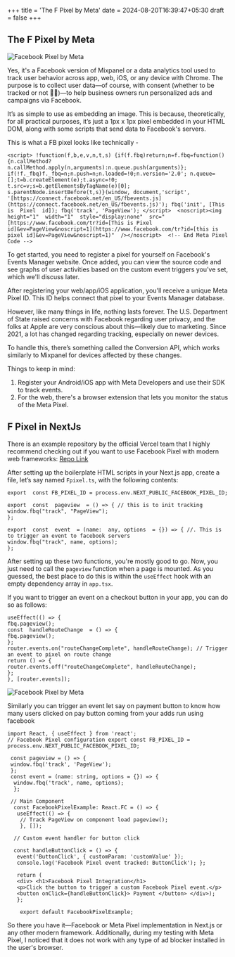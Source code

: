 +++
title = 'The F Pixel by Meta'
date = 2024-08-20T16:39:47+05:30
draft = false
+++

## The F Pixel by Meta

![Facebook Pixel by Meta](/images/meta_pixel.webp)

Yes, it's a Facebook version of Mixpanel or a data analytics tool used to track user behavior across app, web, iOS, or any device with Chrome. The purpose is to collect user data—of course, with consent (whether to be tracked or not 🧑‍💻)—to help business owners run personalized ads and campaigns via Facebook.

It’s as simple to use as embedding an image. This is because, theoretically, for all practical purposes, it’s just a 1px x 1px pixel embedded in your HTML DOM, along with some scripts that send data to Facebook's servers.

This is what a FB pixel looks like technically -

    <script> !function(f,b,e,v,n,t,s) {if(f.fbq)return;n=f.fbq=function(){n.callMethod? n.callMethod.apply(n,arguments):n.queue.push(arguments)}; if(!f._fbq)f._fbq=n;n.push=n;n.loaded=!0;n.version='2.0'; n.queue=[];t=b.createElement(e);t.async=!0; t.src=v;s=b.getElementsByTagName(e)[0]; s.parentNode.insertBefore(t,s)}(window, document,'script', '[https://connect.facebook.net/en_US/fbevents.js](https://connect.facebook.net/en_US/fbevents.js)'); fbq('init', [This  is  Pixel  id]); fbq('track', 'PageView'); </script>  <noscript><img  height="1"  width="1"  style="display:none"  src="[https://www.facebook.com/tr?id=[This is Pixel id]&ev=PageView&noscript=1](https://www.facebook.com/tr?id=[this is pixel id]&ev=PageView&noscript=1)"  /></noscript>  <!-- End Meta Pixel Code -->

To get started, you need to register a pixel for yourself on Facebook's Events Manager website. Once added, you can view the source code and see graphs of user activities based on the custom event triggers you’ve set, which we'll discuss later.

After registering your web/app/iOS application, you'll receive a unique Meta Pixel ID. This ID helps connect that pixel to your Events Manager database.

However, like many things in life, nothing lasts forever. The U.S. Department of State raised concerns with Facebook regarding user privacy, and the folks at Apple are very conscious about this—likely due to marketing. Since 2021, a lot has changed regarding tracking, especially on newer devices.

To handle this, there’s something called the Conversion API, which works similarly to Mixpanel for devices affected by these changes.

Things to keep in mind:

1. Register your Android/iOS app with Meta Developers and use their SDK to track events.
2. For the web, there's a browser extension that lets you monitor the status of the Meta Pixel.

## F Pixel in NextJs

There is an example repository by the official Vercel team that I highly recommend checking out if you want to use Facebook Pixel with modern web frameworks: [Repo Link](https://github.com/vercel/next.js/tree/canary/examples/with-facebook-pixel)

After setting up the boilerplate HTML scripts in your Next.js app, create a file, let’s say named `Fpixel.ts`, with the following contents:

    export  const FB_PIXEL_ID = process.env.NEXT_PUBLIC_FACEBOOK_PIXEL_ID;

    export  const  pageview  = () => { // this is to init tracking
    window.fbq("track", "PageView");
    };

    export  const  event  = (name:  any, options  = {}) => { //. This is to trigger an event to facebook servers
    window.fbq("track", name, options);
    };

After setting up these two functions, you're mostly good to go. Now, you just need to call the `pageview` function when a page is mounted. As you guessed, the best place to do this is within the `useEffect` hook with an empty dependency array in `app.tsx`.

If you want to trigger an event on a checkout button in your app, you can do so as follows:

    useEffect(() => {
    fbq.pageview();
    const  handleRouteChange  = () => {
    fbq.pageview();
    };
    router.events.on("routeChangeComplete", handleRouteChange); // Trigger an event to pixel on route change
    return () => {
    router.events.off("routeChangeComplete", handleRouteChange);
    };
    }, [router.events]);

![Facebook Pixel by Meta](/images/meta-pixel-graph.png)

Similarly you can trigger an event let say on payment button to know how many users clicked on pay button coming from your adds run using facebook

    import React, { useEffect } from 'react';
    // Facebook Pixel configuration export const FB_PIXEL_ID = process.env.NEXT_PUBLIC_FACEBOOK_PIXEL_ID;

     const pageview = () => {
     window.fbq('track', 'PageView');
     };
     const event = (name: string, options = {}) => {
      window.fbq('track', name, options);
      };

     // Main Component
      const FacebookPixelExample: React.FC = () => {
       useEffect(() => {
        // Track PageView on component load pageview();
        }, []);

      // Custom event handler for button click

      const handleButtonClick = () => {
       event('ButtonClick', { customParam: 'customValue' });
       console.log('Facebook Pixel event tracked: ButtonClick'); };

       return (
       <div> <h1>Facebook Pixel Integration</h1>
       <p>Click the button to trigger a custom Facebook Pixel event.</p>
       <button onClick={handleButtonClick}> Payment </button> </div>);
       };

        export default FacebookPixelExample;

So there you have it—Facebook or Meta Pixel implementation in Next.js or any other modern framework. Additionally, during my testing with Meta Pixel, I noticed that it does not work with any type of ad blocker installed in the user's browser.
